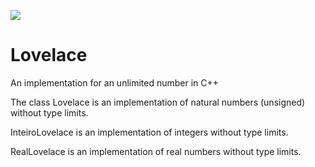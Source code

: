 ![](http://i.imgur.com/cwgnFiK.png)
# Lovelace
An implementation for an unlimited number in C++


The class Lovelace is an implementation of natural numbers (unsigned) without type limits.

InteiroLovelace is an implementation of integers without type limits.

RealLovelace is an implementation of real numbers without type limits.

